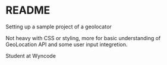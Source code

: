 # README

Setting up a sample project of a geolocator

Not heavy with CSS or styling, more for basic understanding of GeoLocation API and some user input integretion. 

Student at Wyncode
